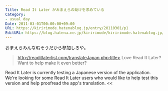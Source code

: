 ```yaml
---
Title: Read It Later がおまえらの助けを求めている
Category:
- usual day
Date: 2011-03-01T00:00:00+09:00
URL: https://kiririmode.hatenablog.jp/entry/20110301/p1
EditURL: https://blog.hatena.ne.jp/kiririmode/kiririmode.hatenablog.jp/atom/entry/8454420450078211170
---
```


おまえらみんな暇そうだから参加しろや。
>http://readitlaterlist.com/translateJapan.php:title>
Love Read It Later? Want to help make it even better?

Read It Later is currently testing a Japanese version of the application. We're looking for some Read It Later users who would like to help test this version and help proofread the app's translation.
<<
